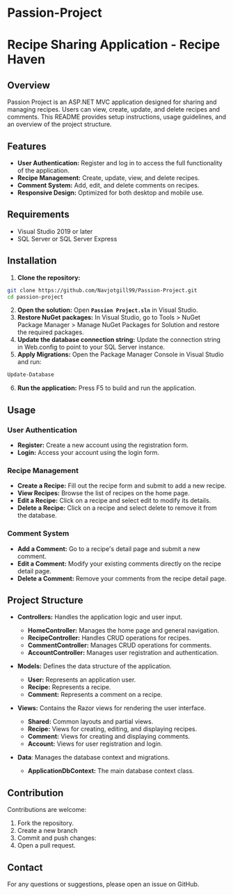 # Passion-Project

# Recipe Sharing Application - Recipe Haven

## Overview

Passion Project is an ASP.NET MVC application designed for sharing and managing recipes. Users can view, create, update, and delete recipes and comments. This README provides setup instructions, usage guidelines, and an overview of the project structure.

## Features

* **User Authentication:** Register and log in to access the full functionality of the application.
* **Recipe Management:** Create, update, view, and delete recipes.
* **Comment System:** Add, edit, and delete comments on recipes.
* **Responsive Design:** Optimized for both desktop and mobile use.

## Requirements

* Visual Studio 2019 or later
* SQL Server or SQL Server Express

## Installation
1. **Clone the repository:**
```sh
git clone https://github.com/Navjotgill99/Passion-Project.git
cd passion-project
```
2. **Open the solution:**
Open **`Passion Project.sln`** in Visual Studio.
3. **Restore NuGet packages:** In Visual Studio, go to Tools > NuGet Package Manager > Manage NuGet Packages for Solution and restore the required packages.
4. **Update the database connection string:** Update the connection string in Web.config to point to your SQL Server instance.
5. **Apply Migrations:**
Open the Package Manager Console in Visual Studio and run:
```sh
Update-Database
```
6. **Run the application:** Press F5 to build and run the application.

## Usage
### User Authentication
* **Register:** Create a new account using the registration form.
*  **Login:** Access your account using the login form.

### Recipe Management
* **Create a Recipe:** Fill out the recipe form and submit to add a new recipe.
* **View Recipes:** Browse the list of recipes on the home page.
* **Edit a Recipe:** Click on a recipe and select edit to modify its details.
* **Delete a Recipe:** Click on a recipe and select delete to remove it from the database.

### Comment System
* **Add a Comment:** Go to a recipe's detail page and submit a new comment.
* **Edit a Comment:** Modify your existing comments directly on the recipe detail page.
* **Delete a Comment:** Remove your comments from the recipe detail page.

## Project Structure
* **Controllers:** Handles the application logic and user input.
  * **HomeController:** Manages the home page and general navigation.
  * **RecipeController:** Handles CRUD operations for recipes.
  * **CommentController:** Manages CRUD operations for comments.
  * **AccountController:** Manages user registration and authentication.

* **Models:** Defines the data structure of the application.
  * **User:** Represents an application user.
  * **Recipe:** Represents a recipe.
  * **Comment:** Represents a comment on a recipe.

* **Views:** Contains the Razor views for rendering the user interface.
  * **Shared:** Common layouts and partial views.
  * **Recipe:** Views for creating, editing, and displaying recipes.
  * **Comment:** Views for creating and displaying comments.
  * **Account:** Views for user registration and login.

* **Data**: Manages the database context and migrations.
  * **ApplicationDbContext:** The main database context class.

## Contribution
Contributions are welcome:
1. Fork the repository.
2. Create a new branch
3. Commit and push changes:
4. Open a pull request.

## Contact
For any questions or suggestions, please open an issue on GitHub.
